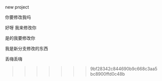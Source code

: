 new project

你要修改我吗





好呀 我来修改你

是的我要修改你



我是新分支修改的东西

丢嗨丢嗨
>>>>>>> 9bf28342c844690b9c668c3aa5bc8900ffd0c48b
